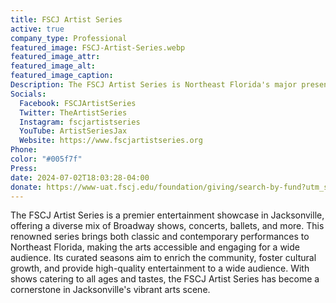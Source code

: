```yaml
---
title: FSCJ Artist Series
active: true
company_type: Professional
featured_image: FSCJ-Artist-Series.webp
featured_image_attr:
featured_image_alt:
featured_image_caption:
Description: The FSCJ Artist Series is Northeast Florida's major presenter of national and international touring attractions including musicals, concerts, opera, ballet, variety shows and more!
Socials:
  Facebook: FSCJArtistSeries
  Twitter: TheArtistSeries
  Instagram: fscjartistseries
  YouTube: ArtistSeriesJax
  Website: https://www.fscjartistseries.org
Phone: 
color: "#005f7f"
Press:
date: 2024-07-02T18:03:28-04:00
donate: https://www-uat.fscj.edu/foundation/giving/search-by-fund?utm_source=web&utm_medium=jaxplays&utm_campaign=donate_btn
---
```

The FSCJ Artist Series is a premier entertainment showcase in Jacksonville, offering a diverse mix of Broadway shows, concerts, ballets, and more. This renowned series brings both classic and contemporary performances to Northeast Florida, making the arts accessible and engaging for a wide audience. Its curated seasons aim to enrich the community, foster cultural growth, and provide high-quality entertainment to a wide audience. With shows catering to all ages and tastes, the FSCJ Artist Series has become a cornerstone in Jacksonville's vibrant arts scene.